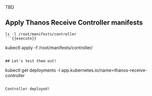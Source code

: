 TBD

## Apply Thanos Receive Controller manifests

```
ls -l /root/manifests/controller
```{{execute}}

```
kubectl apply -f /root/manifests/controller/
```{{execute}}

## Let's test them out!

```
kubectl get deployments -l app.kubernetes.io/name=thanos-receive-controller
```{{execute}}

Controller deployed!
